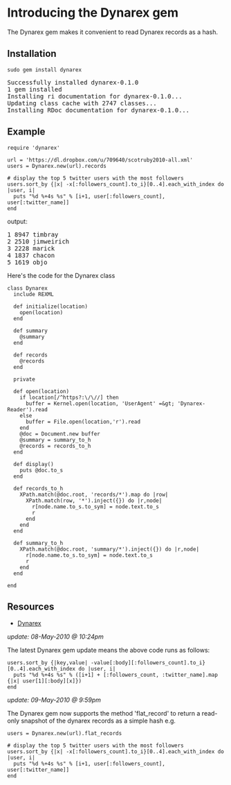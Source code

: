 # Introducing the Dynarex gem

The Dynarex gem makes it convenient to read Dynarex records as a hash.

## Installation

`sudo gem install dynarex`
<pre>
Successfully installed dynarex-0.1.0
1 gem installed
Installing ri documentation for dynarex-0.1.0...
Updating class cache with 2747 classes...
Installing RDoc documentation for dynarex-0.1.0...
</pre>

## Example

    require 'dynarex'

    url = 'https://dl.dropbox.com/u/709640/scotruby2010-all.xml'
    users = Dynarex.new(url).records

    # display the top 5 twitter users with the most followers
    users.sort_by {|x| -x[:followers_count].to_i}[0..4].each_with_index do |user, i|
      puts "%d %+4s %s" % [i+1, user[:followers_count], user[:twitter_name]]
    end

output:
<pre>
1 8947 timbray
2 2510 jimweirich
3 2228 marick
4 1837 chacon
5 1619 objo
</pre>

Here's the code for the Dynarex class

    class Dynarex
      include REXML 

      def initialize(location)
        open(location)
      end

      def summary
        @summary
      end

      def records
        @records
      end

      private

      def open(location)
        if location[/^https?:\/\//] then
          buffer = Kernel.open(location, 'UserAgent' =&gt; 'Dynarex-Reader').read
        else
          buffer = File.open(location,'r').read
        end
        @doc = Document.new buffer
        @summary = summary_to_h
        @records = records_to_h
      end

      def display()
        puts @doc.to_s
      end

      def records_to_h
        XPath.match(@doc.root, 'records/*').map do |row|
          XPath.match(row, '*').inject({}) do |r,node|
            r[node.name.to_s.to_sym] = node.text.to_s
            r
          end
        end
      end

      def summary_to_h
        XPath.match(@doc.root, 'summary/*').inject({}) do |r,node|
          r[node.name.to_s.to_sym] = node.text.to_s
          r
        end
      end

    end

## Resources

* [Dynarex](http://github.com/jrobertson/Dynarex)

*update: 08-May-2010 @ 10:24pm*

The latest Dynarex gem update means the above code runs as follows:

    users.sort_by {|key,value| -value[:body][:followers_count].to_i}[0..4].each_with_index do |user, i|
      puts "%d %+4s %s" % ([i+1] + [:followers_count, :twitter_name].map {|x| user[1][:body][x]})
    end

*update: 09-May-2010 @ 9:59pm*

The Dynarex gem now supports the method 'flat_record' to return a read-only snapshot of the dynarex records as a simple hash e.g.

    users = Dynarex.new(url).flat_records

    # display the top 5 twitter users with the most followers
    users.sort_by {|x| -x[:followers_count].to_i}[0..4].each_with_index do |user, i|
      puts "%d %+4s %s" % [i+1, user[:followers_count], user[:twitter_name]]
    end

